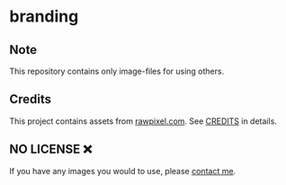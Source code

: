 # branding

## Note
This repository contains only image-files for using others.

## Credits
This project contains assets from [rawpixel.com](https://jp.freepik.com/author/rawpixel-com). See [CREDITS](CREDITS) in details.

## NO LICENSE ❌
If you have any images you would to use, please [contact me](https://github.com/verazza#contact-).
